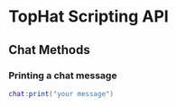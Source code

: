 # TopHat Scripting API
## Chat Methods

### Printing a chat message
```lua
chat:print("your message")
```